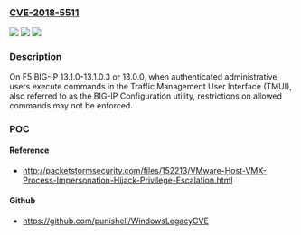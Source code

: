 ### [CVE-2018-5511](https://cve.mitre.org/cgi-bin/cvename.cgi?name=CVE-2018-5511)
![](https://img.shields.io/static/v1?label=Product&message=BIG-IP%20(LTM%2C%20AAM%2C%20AFM%2C%20Analytics%2C%20APM%2C%20ASM%2C%20DNS%2C%20Edge%20Gateway%2C%20GTM%2C%20Link%20Controller%2C%20PEM%2C%20WebAccelerator%2C%20WebSafe)&color=blue)
![](https://img.shields.io/static/v1?label=Version&message=n%2Fa&color=blue)
![](https://img.shields.io/static/v1?label=Vulnerability&message=Privilege%20escalation&color=brighgreen)

### Description

On F5 BIG-IP 13.1.0-13.1.0.3 or 13.0.0, when authenticated administrative users execute commands in the Traffic Management User Interface (TMUI), also referred to as the BIG-IP Configuration utility, restrictions on allowed commands may not be enforced.

### POC

#### Reference
- http://packetstormsecurity.com/files/152213/VMware-Host-VMX-Process-Impersonation-Hijack-Privilege-Escalation.html

#### Github
- https://github.com/punishell/WindowsLegacyCVE

